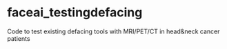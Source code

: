 # faceai_testingdefacing
Code to test existing defacing tools with MRI/PET/CT in head&amp;neck cancer patients
